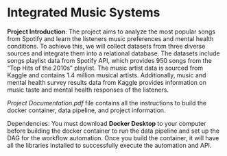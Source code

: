 # Integrated Music Systems

**Project Introduction**: The project aims to analyze the most popular songs from Spotify and learn the listeners music preferences and mental health conditions. To achieve this, we will collect datasets from three diverse sources and integrate them into a relational database. The datasets include songs playlist data from Spotify API, which provides 950 songs from the “Top Hits of the 2010s” playlist. The music artist data is sourced from Kaggle and contains 1.4 million musical artists. Additionally, music and mental health survey results data from Kaggle provides information on music taste and mental health responses of the listeners.

*Project Documentation.pdf* file contains all the instructions to build the docker container, data pipeline, and project information.

Dependencies: You must download **Docker Desktop** to your computer before building the docker container to run the data pipeline and set up the DAG for the workflow automation. Once you build the container, it will have all the libraries installed to successfully execute the automation and API.
